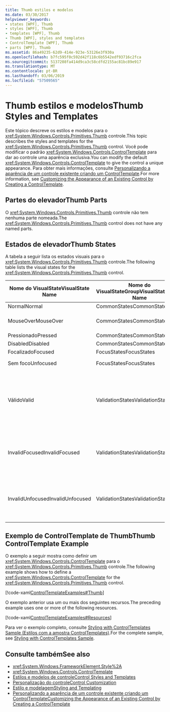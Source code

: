 ```yaml
---
title: Thumb estilos e modelos
ms.date: 03/30/2017
helpviewer_keywords:
- states [WPF], Thumb
- styles [WPF], Thumb
- templates [WPF], Thumb
- Thumb [WPF], styles and templates
- ControlTemplate [WPF], Thumb
- parts [WPF], Thumb
ms.assetid: 86a49235-62d9-414e-923e-53126e3f930a
ms.openlocfilehash: b7fc595f0c592d42f118c6b5542edf93716c2fca
ms.sourcegitcommit: 5137208fa414d9ca3c58cdfd2155ac81bc89e917
ms.translationtype: MT
ms.contentlocale: pt-BR
ms.lasthandoff: 03/06/2019
ms.locfileid: "57509565"
---
```

# <a name="thumb-styles-and-templates"></a><span data-ttu-id="273b3-102">Thumb estilos e modelos</span><span class="sxs-lookup"><span data-stu-id="273b3-102">Thumb Styles and Templates</span></span>

<span data-ttu-id="273b3-103">Este tópico descreve os estilos e modelos para o <xref:System.Windows.Controls.Primitives.Thumb> controle.</span><span class="sxs-lookup"><span data-stu-id="273b3-103">This topic describes the styles and templates for the <xref:System.Windows.Controls.Primitives.Thumb> control.</span></span> <span data-ttu-id="273b3-104">Você pode modificar o padrão <xref:System.Windows.Controls.ControlTemplate> para dar ao controle uma aparência exclusiva.</span><span class="sxs-lookup"><span data-stu-id="273b3-104">You can modify the default <xref:System.Windows.Controls.ControlTemplate> to give the control a unique appearance.</span></span> <span data-ttu-id="273b3-105">Para obter mais informações, consulte [Personalizando a aparência de um controle existente criando um ControlTemplate](customizing-the-appearance-of-an-existing-control.md).</span><span class="sxs-lookup"><span data-stu-id="273b3-105">For more information, see [Customizing the Appearance of an Existing Control by Creating a ControlTemplate](customizing-the-appearance-of-an-existing-control.md).</span></span>

## <a name="thumb-parts"></a><span data-ttu-id="273b3-106">Partes do elevador</span><span class="sxs-lookup"><span data-stu-id="273b3-106">Thumb Parts</span></span>

<span data-ttu-id="273b3-107">O <xref:System.Windows.Controls.Primitives.Thumb> controle não tem nenhuma parte nomeada.</span><span class="sxs-lookup"><span data-stu-id="273b3-107">The <xref:System.Windows.Controls.Primitives.Thumb> control does not have any named parts.</span></span>

## <a name="thumb-states"></a><span data-ttu-id="273b3-108">Estados de elevador</span><span class="sxs-lookup"><span data-stu-id="273b3-108">Thumb States</span></span>

<span data-ttu-id="273b3-109">A tabela a seguir lista os estados visuais para o <xref:System.Windows.Controls.Primitives.Thumb> controle.</span><span class="sxs-lookup"><span data-stu-id="273b3-109">The following table lists the visual states for the <xref:System.Windows.Controls.Primitives.Thumb> control.</span></span>

|<span data-ttu-id="273b3-110">Nome do VisualState</span><span class="sxs-lookup"><span data-stu-id="273b3-110">VisualState Name</span></span>|<span data-ttu-id="273b3-111">Nome do VisualStateGroup</span><span class="sxs-lookup"><span data-stu-id="273b3-111">VisualStateGroup Name</span></span>|<span data-ttu-id="273b3-112">Descrição</span><span class="sxs-lookup"><span data-stu-id="273b3-112">Description</span></span>|
|-|-|-|
|<span data-ttu-id="273b3-113">Normal</span><span class="sxs-lookup"><span data-stu-id="273b3-113">Normal</span></span>|<span data-ttu-id="273b3-114">CommonStates</span><span class="sxs-lookup"><span data-stu-id="273b3-114">CommonStates</span></span>|<span data-ttu-id="273b3-115">O estado padrão.</span><span class="sxs-lookup"><span data-stu-id="273b3-115">The default state.</span></span>|
|<span data-ttu-id="273b3-116">MouseOver</span><span class="sxs-lookup"><span data-stu-id="273b3-116">MouseOver</span></span>|<span data-ttu-id="273b3-117">CommonStates</span><span class="sxs-lookup"><span data-stu-id="273b3-117">CommonStates</span></span>|<span data-ttu-id="273b3-118">O ponteiro do mouse é posicionado sobre o controle.</span><span class="sxs-lookup"><span data-stu-id="273b3-118">The mouse pointer is positioned over the control.</span></span>|
|<span data-ttu-id="273b3-119">Pressionado</span><span class="sxs-lookup"><span data-stu-id="273b3-119">Pressed</span></span>|<span data-ttu-id="273b3-120">CommonStates</span><span class="sxs-lookup"><span data-stu-id="273b3-120">CommonStates</span></span>|<span data-ttu-id="273b3-121">O controle é pressionado.</span><span class="sxs-lookup"><span data-stu-id="273b3-121">The control is pressed.</span></span>|
|<span data-ttu-id="273b3-122">Disabled</span><span class="sxs-lookup"><span data-stu-id="273b3-122">Disabled</span></span>|<span data-ttu-id="273b3-123">CommonStates</span><span class="sxs-lookup"><span data-stu-id="273b3-123">CommonStates</span></span>|<span data-ttu-id="273b3-124">O controle está desabilitado.</span><span class="sxs-lookup"><span data-stu-id="273b3-124">The control is disabled.</span></span>|
|<span data-ttu-id="273b3-125">Focalizado</span><span class="sxs-lookup"><span data-stu-id="273b3-125">Focused</span></span>|<span data-ttu-id="273b3-126">FocusStates</span><span class="sxs-lookup"><span data-stu-id="273b3-126">FocusStates</span></span>|<span data-ttu-id="273b3-127">O controle tem foco.</span><span class="sxs-lookup"><span data-stu-id="273b3-127">The control has focus.</span></span>|
|<span data-ttu-id="273b3-128">Sem foco</span><span class="sxs-lookup"><span data-stu-id="273b3-128">Unfocused</span></span>|<span data-ttu-id="273b3-129">FocusStates</span><span class="sxs-lookup"><span data-stu-id="273b3-129">FocusStates</span></span>|<span data-ttu-id="273b3-130">O controle não tem foco.</span><span class="sxs-lookup"><span data-stu-id="273b3-130">The control does not have focus.</span></span>|
|<span data-ttu-id="273b3-131">Válido</span><span class="sxs-lookup"><span data-stu-id="273b3-131">Valid</span></span>|<span data-ttu-id="273b3-132">ValidationStates</span><span class="sxs-lookup"><span data-stu-id="273b3-132">ValidationStates</span></span>|<span data-ttu-id="273b3-133">O controle usa o <xref:System.Windows.Controls.Validation> classe e o <xref:System.Windows.Controls.Validation.HasError%2A?displayProperty=nameWithType> propriedade anexada é `false`.</span><span class="sxs-lookup"><span data-stu-id="273b3-133">The control uses the <xref:System.Windows.Controls.Validation> class and the <xref:System.Windows.Controls.Validation.HasError%2A?displayProperty=nameWithType> attached property is `false`.</span></span>|
|<span data-ttu-id="273b3-134">InvalidFocused</span><span class="sxs-lookup"><span data-stu-id="273b3-134">InvalidFocused</span></span>|<span data-ttu-id="273b3-135">ValidationStates</span><span class="sxs-lookup"><span data-stu-id="273b3-135">ValidationStates</span></span>|<span data-ttu-id="273b3-136">O <xref:System.Windows.Controls.Validation.HasError%2A?displayProperty=nameWithType> propriedade anexada é `true` tem o controle tem foco.</span><span class="sxs-lookup"><span data-stu-id="273b3-136">The <xref:System.Windows.Controls.Validation.HasError%2A?displayProperty=nameWithType> attached property is `true` has the control has focus.</span></span>|
|<span data-ttu-id="273b3-137">InvalidUnfocused</span><span class="sxs-lookup"><span data-stu-id="273b3-137">InvalidUnfocused</span></span>|<span data-ttu-id="273b3-138">ValidationStates</span><span class="sxs-lookup"><span data-stu-id="273b3-138">ValidationStates</span></span>|<span data-ttu-id="273b3-139">O <xref:System.Windows.Controls.Validation.HasError%2A?displayProperty=nameWithType> propriedade anexada é `true` tem o controle não tem o foco.</span><span class="sxs-lookup"><span data-stu-id="273b3-139">The <xref:System.Windows.Controls.Validation.HasError%2A?displayProperty=nameWithType> attached property is `true` has the control does not have focus.</span></span>|

## <a name="thumb-controltemplate-example"></a><span data-ttu-id="273b3-140">Exemplo de ControlTemplate de Thumb</span><span class="sxs-lookup"><span data-stu-id="273b3-140">Thumb ControlTemplate Example</span></span>

<span data-ttu-id="273b3-141">O exemplo a seguir mostra como definir um <xref:System.Windows.Controls.ControlTemplate> para o <xref:System.Windows.Controls.Primitives.Thumb> controle.</span><span class="sxs-lookup"><span data-stu-id="273b3-141">The following example shows how to define a <xref:System.Windows.Controls.ControlTemplate> for the <xref:System.Windows.Controls.Primitives.Thumb> control.</span></span>

[!code-xaml[ControlTemplateExamples#Thumb](~/samples/snippets/csharp/VS_Snippets_Wpf/ControlTemplateExamples/CS/resources/slider.xaml#thumb)]

<span data-ttu-id="273b3-142">O exemplo anterior usa um ou mais dos seguintes recursos.</span><span class="sxs-lookup"><span data-stu-id="273b3-142">The preceding example uses one or more of the following resources.</span></span>

[!code-xaml[ControlTemplateExamples#Resources](~/samples/snippets/csharp/VS_Snippets_Wpf/ControlTemplateExamples/CS/resources/shared.xaml#resources)]

<span data-ttu-id="273b3-143">Para ver o exemplo completo, consulte [Styling with ControlTemplates Sample (Estilos com a amostra ControlTemplates)](https://github.com/Microsoft/WPF-Samples/tree/master/Styles%20&%20Templates/IntroToStylingAndTemplating).</span><span class="sxs-lookup"><span data-stu-id="273b3-143">For the complete sample, see [Styling with ControlTemplates Sample](https://github.com/Microsoft/WPF-Samples/tree/master/Styles%20&%20Templates/IntroToStylingAndTemplating).</span></span>

## <a name="see-also"></a><span data-ttu-id="273b3-144">Consulte também</span><span class="sxs-lookup"><span data-stu-id="273b3-144">See also</span></span>

- <xref:System.Windows.FrameworkElement.Style%2A>
- <xref:System.Windows.Controls.ControlTemplate>
- [<span data-ttu-id="273b3-145">Estilos e modelos de controle</span><span class="sxs-lookup"><span data-stu-id="273b3-145">Control Styles and Templates</span></span>](control-styles-and-templates.md)
- [<span data-ttu-id="273b3-146">Personalização do controle</span><span class="sxs-lookup"><span data-stu-id="273b3-146">Control Customization</span></span>](control-customization.md)
- [<span data-ttu-id="273b3-147">Estilo e modelagem</span><span class="sxs-lookup"><span data-stu-id="273b3-147">Styling and Templating</span></span>](styling-and-templating.md)
- [<span data-ttu-id="273b3-148">Personalizando a aparência de um controle existente criando um ControlTemplate</span><span class="sxs-lookup"><span data-stu-id="273b3-148">Customizing the Appearance of an Existing Control by Creating a ControlTemplate</span></span>](customizing-the-appearance-of-an-existing-control.md)
